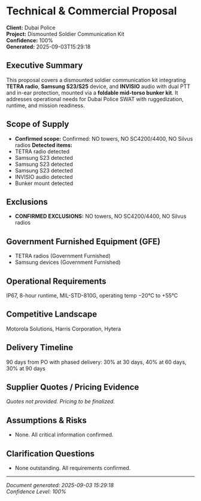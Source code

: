 # Technical & Commercial Proposal
**Client:** Dubai Police  
**Project:** Dismounted Soldier Communication Kit  
**Confidence:** 100%  
**Generated:** 2025-09-03T15:29:18


## Executive Summary

This proposal covers a dismounted soldier communication kit integrating **TETRA radio**, **Samsung S23/S25** device, and **INVISIO** audio with dual PTT and in-ear protection, mounted via a **foldable mid-torso bunker kit**. It addresses operational needs for Dubai Police SWAT with ruggedization, runtime, and mission readiness.


## Scope of Supply

- **Confirmed scope:** Confirmed: NO towers, NO SC4200/4400, NO Silvus radios
**Detected items:**
- TETRA radio detected
- Samsung S23 detected
- Samsung S23 detected
- Samsung S23 detected
- INVISIO audio detected
- Bunker mount detected


## Exclusions

- **CONFIRMED EXCLUSIONS:** NO towers, NO SC4200/4400, NO Silvus radios


## Government Furnished Equipment (GFE)

- TETRA radios (Government Furnished)
- Samsung devices (Government Furnished)


## Operational Requirements

IP67, 8-hour runtime, MIL-STD-810G, operating temp −20°C to +55°C


## Competitive Landscape

Motorola Solutions, Harris Corporation, Hytera


## Delivery Timeline

90 days from PO with phased delivery: 30% at 30 days, 40% at 60 days, 30% at 90 days


## Supplier Quotes / Pricing Evidence

_Quotes not provided. Pricing to be finalized._


## Assumptions & Risks

- None. All critical information confirmed.


## Clarification Questions

- None outstanding. All requirements confirmed.

---
*Document generated: 2025-09-03 15:29:18*  
*Confidence Level: 100%*  
